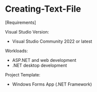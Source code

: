 # Creating-Text-File
[Requirements]

Visual Studio Version:
- Visual Studio Community 2022 or latest

Workloads:
- ASP.NET and web development
- .NET desktop development

Project Template: 
- Windows Forms App (.NET Framework)
